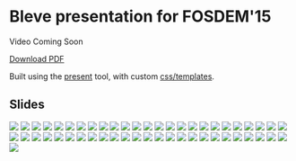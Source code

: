 # Bleve presentation for FOSDEM'15

Video Coming Soon


[Download PDF](https://raw.githubusercontent.com/blevesearch/fosdem15/master/bleve-fosdem15.pdf)

Built using the [present](https://godoc.org/code.google.com/p/go.tools/present) tool, with custom [css/templates](https://github.com/mschoch/present-templates/tree/master/bleve).

## Slides

![](images/bleve-fosdem15.jpeg)
![](images/bleve-fosdem15%202.jpeg)
![](images/bleve-fosdem15%203.jpeg)
![](images/bleve-fosdem15%204.jpeg)
![](images/bleve-fosdem15%205.jpeg)
![](images/bleve-fosdem15%206.jpeg)
![](images/bleve-fosdem15%207.jpeg)
![](images/bleve-fosdem15%208.jpeg)
![](images/bleve-fosdem15%209.jpeg)
![](images/bleve-fosdem15%2010.jpeg)
![](images/bleve-fosdem15%2011.jpeg)
![](images/bleve-fosdem15%2012.jpeg)
![](images/bleve-fosdem15%2013.jpeg)
![](images/bleve-fosdem15%2014.jpeg)
![](images/bleve-fosdem15%2015.jpeg)
![](images/bleve-fosdem15%2016.jpeg)
![](images/bleve-fosdem15%2017.jpeg)
![](images/bleve-fosdem15%2018.jpeg)
![](images/bleve-fosdem15%2019.jpeg)
![](images/bleve-fosdem15%2020.jpeg)
![](images/bleve-fosdem15%2021.jpeg)
![](images/bleve-fosdem15%2022.jpeg)
![](images/bleve-fosdem15%2023.jpeg)
![](images/bleve-fosdem15%2024.jpeg)
![](images/bleve-fosdem15%2025.jpeg)
![](images/bleve-fosdem15%2026.jpeg)
![](images/bleve-fosdem15%2027.jpeg)
![](images/bleve-fosdem15%2028.jpeg)
![](images/bleve-fosdem15%2029.jpeg)
![](images/bleve-fosdem15%2030.jpeg)
![](images/bleve-fosdem15%2031.jpeg)
![](images/bleve-fosdem15%2032.jpeg)
![](images/bleve-fosdem15%2033.jpeg)
![](images/bleve-fosdem15%2034.jpeg)
![](images/bleve-fosdem15%2035.jpeg)
![](images/bleve-fosdem15%2036.jpeg)
![](images/bleve-fosdem15%2037.jpeg)
![](images/bleve-fosdem15%2038.jpeg)
![](images/bleve-fosdem15%2039.jpeg)
![](images/bleve-fosdem15%2040.jpeg)
![](images/bleve-fosdem15%2041.jpeg)
![](images/bleve-fosdem15%2042.jpeg)
![](images/bleve-fosdem15%2043.jpeg)
![](images/bleve-fosdem15%2044.jpeg)
![](images/bleve-fosdem15%2045.jpeg)
![](images/bleve-fosdem15%2046.jpeg)
![](images/bleve-fosdem15%2047.jpeg)
![](images/bleve-fosdem15%2048.jpeg)
![](images/bleve-fosdem15%2049.jpeg)
![](images/bleve-fosdem15%2050.jpeg)
![](images/bleve-fosdem15%2051.jpeg)